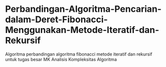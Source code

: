 # Perbandingan-Algoritma-Pencarian-dalam-Deret-Fibonacci-Menggunakan-Metode-Iteratif-dan-Rekursif
Algoritma perbandingan algoritma fibonacci metode iteratif dan rekursif untuk tugas besar MK Analisis Kompleksitas Algoritma
